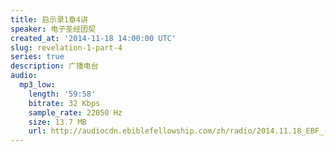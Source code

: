 ```yaml
---
title: 启示录1章4讲
speaker: 电子圣经团契
created_at: '2014-11-18 14:00:00 UTC'
slug: revelation-1-part-4
series: true
description: 广播电台
audio:
  mp3_low:
    length: '59:58'
    bitrate: 32 Kbps
    sample_rate: 22050 Hz
    size: 13.7 MB
    url: http://audiocdn.ebiblefellowship.com/zh/radio/2014.11.18_EBF_-_Revelation_1_Part_4.mp3
---
```

